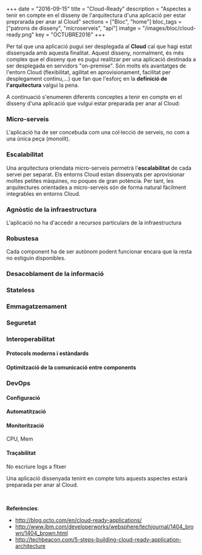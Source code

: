 +++
date        = "2016-09-15"
title       = "Cloud-Ready"
description = "Aspectes a tenir en compte en el disseny de l'arquitectura d'una aplicació per estar preprarada per anar al Cloud"
sections    = ["Bloc", "home"]
bloc_tags	= ["patrons de disseny", "microserveis", "api"]
imatge 		= "/images/bloc/cloud-ready.png"
key         = "OCTUBRE2016"
+++

Per tal que una aplicació pugui ser desplegada al **Cloud** cal que hagi estat dissenyada amb aquesta finalitat. Aquest disseny, normalment, és més complex que el disseny que es pugui realitzar per una aplicació destinada a ser desplegada en servidors "on-premise". Són molts els avantatges de l'entorn Cloud (flexibilitat, agilitat en aprovisionament, facilitat per desplegament continu,...) que fan que l'esforç en la **definició de l'arquitectura** valgui la pena.

A continuació s'enumeren diferents conceptes a tenir en compte en el disseny d'una aplicació que vulgui estar preparada per anar al Cloud:

### Micro-serveis

L'aplicació ha de ser concebuda com una col·lecció de serveis, no com a una única peça (monolít).


### Escalabilitat

Una arquitectura oriendata micro-serveis permetrà l'**escalabilitat** de cada servei per separat. Els entorns Cloud estan dissenyats per aprovisionar moltes petites màquines, no poques de gran potència. Per tant, les arquitectures orientades a micro-serveis són de forma natural fàcilment integrables en entorns Cloud.

### Agnòstic de la infraestructura

L'aplicació no ha d'accedir a recursos particulars de la infraestructura


### Robustesa

Cada component ha de ser autònom podent funcionar encara que la resta no estiguin disponibles.

### Desacoblament de la informació


### Stateless


### Emmagatzemament






### Seguretat


### Interoperabilitat

#### Protocols moderns i estàndards


#### Optimització de la comunicació entre components



### DevOps

#### Configuració


#### Automatització



#### Monitorització

CPU, Mem

#### Traçabilitat

No escriure logs a fitxer


Una aplicació dissenyada tenint en compte tots aquests aspectes estarà preparada per anar al Cloud.

<br />

**Referències**:

- http://blog.octo.com/en/cloud-ready-applications/
- http://www.ibm.com/developerworks/websphere/techjournal/1404_brown/1404_brown.html
- http://techbeacon.com/5-steps-building-cloud-ready-application-architecture
